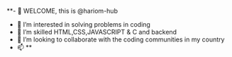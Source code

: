 **- 👋 WELCOME, this is @hariom-hub
- 👀 I’m interested in solving problems in coding
- 🌱 I’m skilled HTML,CSS,JAVASCRIPT & C and backend
- 💞️ I’m looking to collaborate with the coding communities in my country
- 📫 
**
<!---
hariom-hub/hariom-hub is a ✨ special ✨ repository because its `README.md` (this file) appears on your GitHub profile.
You can click the Preview link to take a look at your changes.
--->
